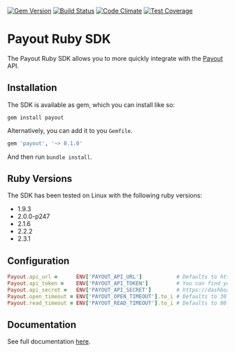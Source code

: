 [![Gem Version](https://badge.fury.io/rb/payout.svg)](https://badge.fury.io/rb/payout) [![Build Status](https://travis-ci.org/payout/payout-ruby.svg?branch=master)](https://travis-ci.org/payout/payout-ruby) [![Code Climate](https://codeclimate.com/github/payout/payout-ruby/badges/gpa.svg)](https://codeclimate.com/github/payout/payout-ruby) [![Test Coverage](https://codeclimate.com/github/payout/payout-ruby/badges/coverage.svg)](https://codeclimate.com/github/payout/payout-ruby/coverage)

# Payout Ruby SDK

The Payout Ruby SDK allows you to more quickly integrate with the [Payout](http://www.payout.com) API.

## Installation

The SDK is available as gem, which you can install like so:

```
gem install payout
```

Alternatively, you can add it to you `Gemfile`.

```ruby
gem 'payout', '~> 0.1.0'
```

And then run `bundle install`.

## Ruby Versions
The SDK has been tested on Linux with the following ruby versions:
 * 1.9.3
 * 2.0.0-p247
 * 2.1.6
 * 2.2.2
 * 2.3.1

## Configuration

```ruby
Payout.api_url =      ENV['PAYOUT_API_URL']           # Defaults to https://live.payout.com
Payout.api_token =    ENV['PAYOUT_API_TOKEN']         # You can find your credentials at
Payout.api_secret =   ENV['PAYOUT_API_SECRET']        # https://dashboard.payout.com/api
Payout.open_timeout = ENV['PAYOUT_OPEN_TIMEOUT'].to_i # Defaults to 30
Payout.read_timeout = ENV['PAYOUT_READ_TIMEOUT'].to_i # Defaults to 80
```

## Documentation

See full documentation [here](https://www.payout.com/page/ruby-library).
